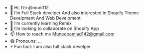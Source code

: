 - 👋 Hi, I’m @muni112
- 👀 I’m Full Stack develper And also interested in Shopify Theme Develpment And Web Develpment
- 🌱 I’m currently learning Remix
- 💞️ I’m looking to collaborate on Shopify App
- 📫 How to reach me Muneebamjad142@gmail.com
- 😄 Pronouns: ...
- ⚡ Fun fact: I am also full stack develper

<!---
muni112/muni112 is a ✨ special ✨ repository because its `README.md` (this file) appears on your GitHub profile.
You can click the Preview link to take a look at your changes.
--->
